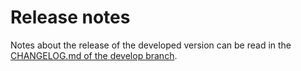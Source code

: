 # Release notes

Notes about the release of the developed version can be
read in the [CHANGELOG.md of the develop branch](https://github.com/openvinotoolkit/datumaro/blob/develop/CHANGELOG.md).
